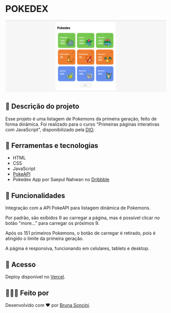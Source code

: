 # POKEDEX #

![Imagem do projeto: listagem dos 9 primeiros Pokemons](assets/pokedex-img.png)

## 📝 Descrição do projeto ##

Esse projeto é uma listagem de Pokemons da primeira geração, feito de forma dinâmica. Foi realizado para o curso "Primeiras páginas interativas com JavaScript", disponibilizado pela 
<a href="https://web.dio.me/track/potencia-tech-angular-developer-powered-ifood"> DIO</a>.

## 🔧 Ferramentas e tecnologias ##

* HTML
* CSS
* JavaScript
* [PokeAPI](https://pokeapi.co/)</a>
* Pokedex App por Saepul Nahwan no [Dribbble](https://dribbble.com/shots/6540871-Pokedex-App#)


## 📌 Funcionalidades ##

Integração com a API PokeAPI para listagem dinâmica de Pokemons. 

Por padrão, são exibidos 9 ao carregar a página, mas é possível clicar no botão "more..." para carregar os próximos 9.

Após os 151 primeiros Pokemons, o botão de carregar é retirado, pois é atingido o limite da primeira geração.

A página é responsiva, funcionando em celulares, tablets e desktop.

## 🚶 Acesso ##

Deploy disponível no [Vercel](https://pokedex-brusoncini.vercel.app/)</a>.

## 👩🏻‍💻 Feito por ##

Desenvolvido com ♥ por [Bruna Soncini](www.linkedin.com/in/brunasoncini/).


